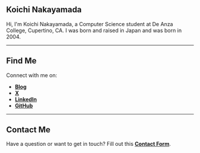 ## Koichi Nakayamada

Hi, I'm Koichi Nakayamada, a Computer Science student at De Anza College, Cupertino, CA. I was born and raised in Japan and was born in 2004. 

---

## Find Me

Connect with me on:
- [**Blog**](https://koichin.medium.com)
- [**X**](https://x.com/KoichiNkymd)
- [**LinkedIn**](https://linkedin.com/in/koichinakayamada)
- [**GitHub**](https://github.com/koichinakayamada)

---

## Contact Me

Have a question or want to get in touch? Fill out this [**Contact Form**](https://forms.gle/TTmCVmB7TK8fyH5Z8).
